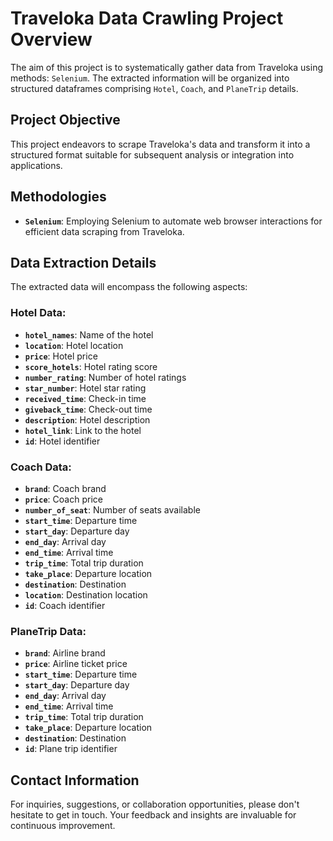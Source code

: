# Traveloka Data Crawling Project Overview

The aim of this project is to systematically gather data from Traveloka using methods: `Selenium`. The extracted information will be organized into structured dataframes comprising `Hotel`, `Coach`, and `PlaneTrip` details.

## Project Objective
This project endeavors to scrape Traveloka's data and transform it into a structured format suitable for subsequent analysis or integration into applications.

## Methodologies
- **`Selenium`**: Employing Selenium to automate web browser interactions for efficient data scraping from Traveloka.

## Data Extraction Details
The extracted data will encompass the following aspects:

### Hotel Data:
- **`hotel_names`**: Name of the hotel
- **`location`**: Hotel location
- **`price`**: Hotel price
- **`score_hotels`**: Hotel rating score
- **`number_rating`**: Number of hotel ratings
- **`star_number`**: Hotel star rating
- **`received_time`**: Check-in time
- **`giveback_time`**: Check-out time
- **`description`**: Hotel description
- **`hotel_link`**: Link to the hotel
- **`id`**: Hotel identifier

### Coach Data:
- **`brand`**: Coach brand
- **`price`**: Coach price
- **`number_of_seat`**: Number of seats available
- **`start_time`**: Departure time
- **`start_day`**: Departure day
- **`end_day`**: Arrival day
- **`end_time`**: Arrival time
- **`trip_time`**: Total trip duration
- **`take_place`**: Departure location
- **`destination`**: Destination
- **`location`**: Destination location
- **`id`**: Coach identifier

### PlaneTrip Data:
- **`brand`**: Airline brand
- **`price`**: Airline ticket price
- **`start_time`**: Departure time
- **`start_day`**: Departure day
- **`end_day`**: Arrival day
- **`end_time`**: Arrival time
- **`trip_time`**: Total trip duration
- **`take_place`**: Departure location
- **`destination`**: Destination
- **`id`**: Plane trip identifier

## Contact Information
For inquiries, suggestions, or collaboration opportunities, please don't hesitate to get in touch. Your feedback and insights are invaluable for continuous improvement.
